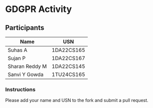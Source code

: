 # GDGPR Activity

## Participants

| Name   | USN        |
|--------|------------|
| Suhas A| 1DA22CS165 |
| Sujan P| 1DA22CS167 |
| Sharan Reddy M| 1DA22CS145|
| Sanvi Y Gowda | 1TU24CS165 |

### Instructions
Please add your name and USN to the fork and submit a pull request.

